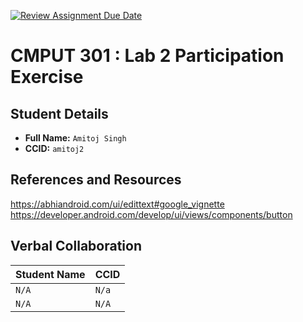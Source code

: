 [![Review Assignment Due Date](https://classroom.github.com/assets/deadline-readme-button-22041afd0340ce965d47ae6ef1cefeee28c7c493a6346c4f15d667ab976d596c.svg)](https://classroom.github.com/a/4btn9xaF)
# CMPUT 301 : Lab 2 Participation Exercise

## Student Details

- **Full Name:** `Amitoj Singh`
- **CCID:** `amitoj2`

## References and Resources

https://abhiandroid.com/ui/edittext#google_vignette
https://developer.android.com/develop/ui/views/components/button

## Verbal Collaboration

| Student Name | CCID  |
|--------------|-------|
| `N/A`        | `N/a` |
| `N/A`        | `N/A` |
